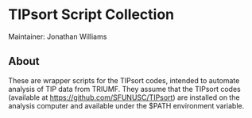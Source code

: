 # TIPsort Script Collection

Maintainer: Jonathan Williams

## About

These are wrapper scripts for the TIPsort codes, intended to automate analysis of TIP data from TRIUMF.  They assume that the TIPsort codes (available at https://github.com/SFUNUSC/TIPsort) are installed on the analysis computer and available under the $PATH environment variable.
